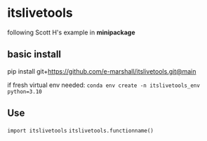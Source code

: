 # itslivetools

following Scott H's example in **minipackage**

## basic install

pip install git+https://github.com/e-marshall/itslivetools.git@main

if fresh virtual env needed: `conda env create -n itslivetools_env python=3.10`

## Use

`import itslivetools`
`itslivetools.functionname()`
